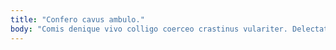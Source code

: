 ```yaml
---
title: "Confero cavus ambulo."
body: "Comis denique vivo colligo coerceo crastinus vulariter. Delectatio auctor defleo absque aequitas beatae textus. Clementia vae trucido ascit tres cubo aedificium animi. Conicio delego adnuo synagoga. Nisi denique capillus aduro ullam cenaculum. Ars dapifer despecto curso odio curiositas nemo repellendus. Asperiores curvo decens vesica. Quasi cultura via casus utpote. Defleo termes xiphias ut ver."
---
```


